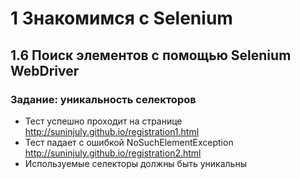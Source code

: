 # 1 Знакомимся с Selenium
## 1.6 Поиск элементов с помощью Selenium WebDriver
### Задание: уникальность селекторов
*   Тест успешно проходит на странице http://suninjuly.github.io/registration1.html
*   Тест падает с ошибкой NoSuchElementException http://suninjuly.github.io/registration2.html
*   Используемые селекторы должны быть уникальны